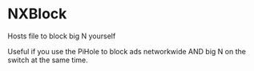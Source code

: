 # NXBlock
Hosts file to block big N yourself

Useful if you use the PiHole to block ads networkwide AND big N on the switch at the same time.
